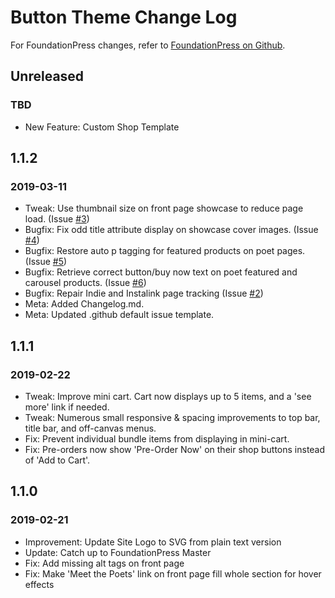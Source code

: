 # Button Theme Change Log
For FoundationPress changes, refer to [FoundationPress on Github](https://github.com/olefredrik/FoundationPress/).

## Unreleased
### TBD
* New Feature: Custom Shop Template

## 1.1.2
### 2019-03-11
* Tweak: Use thumbnail size on front page showcase to reduce page load. (Issue [#3](https://github.com/buttonpoetry/Button-Theme-2018/issues/3))
* Bugfix: Fix odd title attribute display on showcase cover images. (Issue [#4](https://github.com/buttonpoetry/Button-Theme-2018/issues/4))
* Bugfix: Restore auto p tagging for featured products on poet pages. (Issue [#5](https://github.com/buttonpoetry/Button-Theme-2018/issues/5))
* Bugfix: Retrieve correct button/buy now text on poet featured and carousel products. (Issue [#6](https://github.com/buttonpoetry/Button-Theme-2018/issues/6))
* Bugfix: Repair Indie and Instalink page tracking (Issue [#2](https://github.com/buttonpoetry/Button-Theme-2018/issues/2#issue-414327359))
* Meta: Added Changelog.md.
* Meta: Updated .github default issue template.

## 1.1.1
### 2019-02-22 
* Tweak: Improve mini cart. Cart now displays up to 5 items, and a 'see more' link if needed.
* Tweak: Numerous small responsive & spacing improvements to top bar, title bar, and off-canvas menus.
* Fix: Prevent individual bundle items from displaying in mini-cart.
* Fix: Pre-orders now show 'Pre-Order Now' on their shop buttons instead of 'Add to Cart'.

## 1.1.0
### 2019-02-21
* Improvement: Update Site Logo to SVG from plain text version
* Update: Catch up to FoundationPress Master
* Fix: Add missing alt tags on front page
* Fix: Make 'Meet the Poets' link on front page fill whole section for hover effects